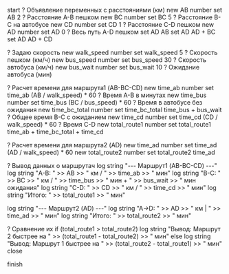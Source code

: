 start
? Объявление переменных с расстояниями (км)
new AB number
set AB 2               ? Расстояние А-В пешком
new BC number
set BC 5 			   ? Расстояние B-C на автобусе
new CD number
set CD 1               ? Расстояние C-D пешком
new AD number
set AD 0	   		   ? Весь путь A-D пешком
set AD AB
set AD AD + BC
set AD AD + CD

? Задаю скорость
new walk_speed number
set walk_speed 5    ? Скорость пешком (км/ч)
new bus_speed number
set bus_speed 30    ? Скорость автобуса (км/ч)
new bus_wait number
set bus_wait 10     ? Ожидание автобуса (мин)

? Расчет времени для маршрута1 (AB-BC-CD)
new time_ab number
set time_ab (AB / walk_speed) * 60    ? Время А-В в минутах
new time_bus number
set time_bus (BC / bus_speed) * 60    ? Время в автобусе без ожидания
new time_bc_total number
set time_bc_total time_bus + bus_wait ? Общее время B-C с ожиданием
new time_cd number
set time_cd (CD / walk_speed) * 60    ? Время C-D
new total_route1 number
set total_route1 time_ab + time_bc_total + time_cd

? Расчет времени для маршрута2 (AD)
new time_ad number
set time_ad (AD / walk_speed) * 60
new total_route2 number
set total_route2 time_ad

? Вывод данных о маршрутач 
log string "--- Маршрут1 (AB-BC-CD) ---"
log string "А-В: " >> AB >> " км / " >> time_ab >> " мин"
log string "B-C: " >> BC >> " км / " >> time_bus >> " мин + " >> bus_wait >> " мин ожидания"
log string "C-D: " >> CD >> " км / " >> time_cd >> " мин"
log string "Итого: " >> total_route1 >> " мин"

log string "--- Маршрут2 (AD) ---"
log string "A->D: " >> AD >> " км | " >> time_ad >> " мин"
log string "Итого: " >> total_route2 >> " мин"

? Сравнение их
if (total_route1 > total_route2)
    log string "Вывод: Маршрут 2 быстрее на " >> (total_route1 - total_route2) >> " мин"
else
    log string "Вывод: Маршрут 1 быстрее на " >> (total_route2 - total_route1) >> " мин"
close

finish

